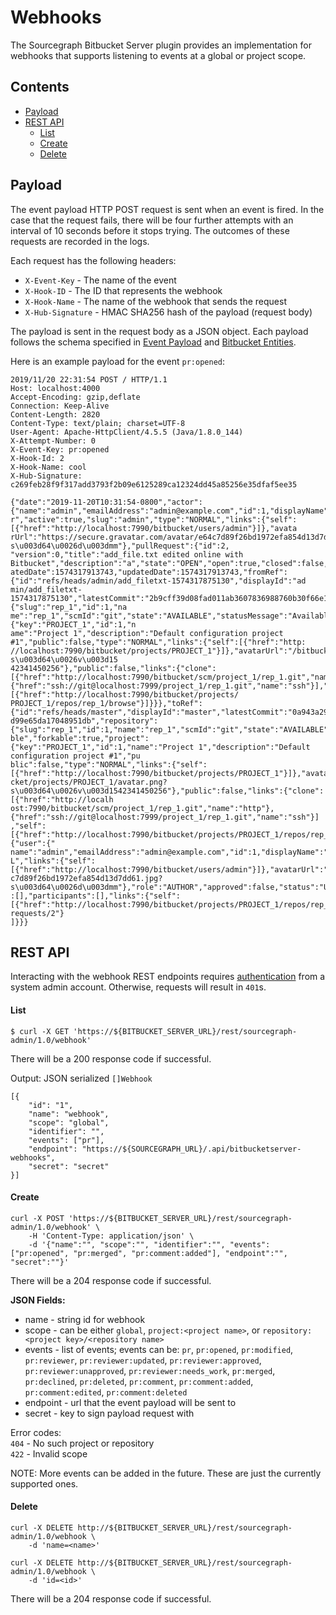 # Webhooks
The Sourcegraph Bitbucket Server plugin provides an implementation for webhooks that supports listening to events at a global or project scope.

## Contents
- [Payload](#payload)
- [REST API](#rest-api)
    * [List](#list)
    * [Create](#create)
    * [Delete](#delete)

## Payload
The event payload HTTP POST request is sent when an event is fired. In the case that the request fails, there will be four further attempts with an interval of 10 seconds before it stops trying. The outcomes of these requests are recorded in the logs.

Each request has the following headers:
- `X-Event-Key` - The name of the event
- `X-Hook-ID` - The ID that represents the webhook
- `X-Hook-Name` - The name of the webhook that sends the request
- `X-Hub-Signature` - HMAC SHA256 hash of the payload (request body)

The payload is sent in the request body as a JSON object. Each payload follows the schema specified in [Event Payload](https://confluence.atlassian.com/bitbucketserver0516/event-payload-966061436.html?utm_campaign=in-app-help&utm_medium=in-app-help&utm_source=stash#Eventpayload-repositoryevents) and [Bitbucket Entities](https://docs.atlassian.com/bitbucket-server/docs/5.16.0/reference/javascript/JSON.html).


Here is an example payload for the event `pr:opened`:
```
2019/11/20 22:31:54 POST / HTTP/1.1                             
Host: localhost:4000                                            
Accept-Encoding: gzip,deflate                                   
Connection: Keep-Alive                                                                                                          
Content-Length: 2820                                                                                                            
Content-Type: text/plain; charset=UTF-8                                                                                         
User-Agent: Apache-HttpClient/4.5.5 (Java/1.8.0_144)                                                                            
X-Attempt-Number: 0                                             
X-Event-Key: pr:opened                                          
X-Hook-Id: 2                                                                                                                    
X-Hook-Name: cool                                                                                                               
X-Hub-Signature: c269feb28f9f317add3793f2b09e6125289ca12324dd45a85256e35dfaf5ee35                                               
                                                                                                                                
{"date":"2019-11-20T10:31:54-0800","actor":{"name":"admin","emailAddress":"admin@example.com","id":1,"displayName":"Administrato
r","active":true,"slug":"admin","type":"NORMAL","links":{"self":[{"href":"http://localhost:7990/bitbucket/users/admin"}]},"avata
rUrl":"https://secure.gravatar.com/avatar/e64c7d89f26bd1972efa854d13d7dd61.jpg?s\u003d64\u0026d\u003dmm"},"pullRequest":{"id":2,
"version":0,"title":"add_file.txt edited online with Bitbucket","description":"a","state":"OPEN","open":true,"closed":false,"cre
atedDate":1574317913743,"updatedDate":1574317913743,"fromRef":{"id":"refs/heads/admin/add_filetxt-1574317875130","displayId":"ad
min/add_filetxt-1574317875130","latestCommit":"2b9cff39d08fad011ab3607836988760b30f66e1","repository":{"slug":"rep_1","id":1,"na
me":"rep_1","scmId":"git","state":"AVAILABLE","statusMessage":"Available","forkable":true,"project":{"key":"PROJECT_1","id":1,"n
ame":"Project 1","description":"Default configuration project #1","public":false,"type":"NORMAL","links":{"self":[{"href":"http:
//localhost:7990/bitbucket/projects/PROJECT_1"}]},"avatarUrl":"/bitbucket/projects/PROJECT_1/avatar.png?s\u003d64\u0026v\u003d15
42341450256"},"public":false,"links":{"clone":[{"href":"http://localhost:7990/bitbucket/scm/project_1/rep_1.git","name":"http"},
{"href":"ssh://git@localhost:7999/project_1/rep_1.git","name":"ssh"}],"self":[{"href":"http://localhost:7990/bitbucket/projects/
PROJECT_1/repos/rep_1/browse"}]}}},"toRef":{"id":"refs/heads/master","displayId":"master","latestCommit":"0a943a29376f2336b78312
d99e65da17048951db","repository":{"slug":"rep_1","id":1,"name":"rep_1","scmId":"git","state":"AVAILABLE","statusMessage":"Availa
ble","forkable":true,"project":{"key":"PROJECT_1","id":1,"name":"Project 1","description":"Default configuration project #1","pu
blic":false,"type":"NORMAL","links":{"self":[{"href":"http://localhost:7990/bitbucket/projects/PROJECT_1"}]},"avatarUrl":"/bitbu
cket/projects/PROJECT_1/avatar.png?s\u003d64\u0026v\u003d1542341450256"},"public":false,"links":{"clone":[{"href":"http://localh
ost:7990/bitbucket/scm/project_1/rep_1.git","name":"http"},{"href":"ssh://git@localhost:7999/project_1/rep_1.git","name":"ssh"}]
,"self":[{"href":"http://localhost:7990/bitbucket/projects/PROJECT_1/repos/rep_1/browse"}]}}},"locked":false,"author":{"user":{"
name":"admin","emailAddress":"admin@example.com","id":1,"displayName":"Administrator","active":true,"slug":"admin","type":"NORMA
L","links":{"self":[{"href":"http://localhost:7990/bitbucket/users/admin"}]},"avatarUrl":"https://secure.gravatar.com/avatar/e64
c7d89f26bd1972efa854d13d7dd61.jpg?s\u003d64\u0026d\u003dmm"},"role":"AUTHOR","approved":false,"status":"UNAPPROVED"},"reviewers"
:[],"participants":[],"links":{"self":[{"href":"http://localhost:7990/bitbucket/projects/PROJECT_1/repos/rep_1/pull-requests/2"}
]}}}
```

## REST API
Interacting with the webhook REST endpoints requires [authentication](https://developer.atlassian.com/server/bitbucket/how-tos/example-basic-authentication/) from a system admin account. Otherwise, requests will result in `401`s.

#### List
```
$ curl -X GET 'https://${BITBUCKET_SERVER_URL}/rest/sourcegraph-admin/1.0/webhook'
```
There will be a 200 response code if successful.

Output: JSON serialized `[]Webhook`  
```
[{
    "id": "1",
    "name": "webhook",
    "scope": "global",
    "identifier": "",
    "events": ["pr"],
    "endpoint": "https://${SOURCEGRAPH_URL}/.api/bitbucketserver-webhooks",
    "secret": "secret"
}]
```

#### Create
```
curl -X POST 'https://${BITBUCKET_SERVER_URL}/rest/sourcegraph-admin/1.0/webhook' \
    -H 'Content-Type: application/json' \
    -d '{"name":"", "scope":"", "identifier":"", "events":["pr:opened", "pr:merged", "pr:comment:added"], "endpoint":"", "secret":""}'
```
There will be a 204 response code if successful.  

**JSON Fields:**
* name - string id for webhook
* scope - can be either `global`, `project:<project name>`, or `repository:<project key>/<repository name>`
* events - list of events; events can be: `pr`, `pr:opened`, `pr:modified`, `pr:reviewer`, `pr:reviewer:updated`, `pr:reviewer:approved`, `pr:reviewer:unapproved`, `pr:reviewer:needs_work`, `pr:merged`, `pr:declined`, `pr:deleted`, `pr:comment`, `pr:comment:added`, `pr:comment:edited`, `pr:comment:deleted`
* endpoint - url that the event payload will be sent to
* secret - key to sign payload request with

Error codes:  
`404` - No such project or repository  
`422` - Invalid scope

NOTE: More events can be added in the future. These are just the currently supported ones.

#### Delete
```
curl -X DELETE http://${BITBUCKET_SERVER_URL}/rest/sourcegraph-admin/1.0/webhook \
    -d 'name=<name>'
```
```
curl -X DELETE http://${BITBUCKET_SERVER_URL}/rest/sourcegraph-admin/1.0/webhook \
    -d 'id=<id>'
```
There will be a 204 response code if successful.
